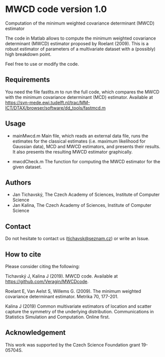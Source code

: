 # MWCD code version 1.0

Computation of the minimum weighted covariance determinant (MWCD) estimator

The code in Matlab allows to compute the minimum weighted covariance determinant (MWCD) estimator proposed by Roelant (2009). This is a robust estimator of parameters of a multivariate dataset with a (possibly) high breakdown point. 

Feel free to use or modify the code.

## Requirements

You need the file fastlts.m to run the full code, which compares the MWCD with the 
minimum covariance determinant (MCD) estimator. 
Available at https://svn-mede.ewi.tudelft.nl/trac/MM-ICT/DTAX/browser/software/dd_tools/fastmcd.m

## Usage

 * mainMwcd.m
	Main file, which reads an external data file, runs the estimates for the classical 
estimates (i.e. maximum likelihood for Gaussian data), MCD and MWCD estimators,
and presents their results. It also presents the resulting MWCD estimator graphically.

 * mwcdCheck.m
         The function for computing the MWCD estimator for the given dataset.          

## Authors
 * Jan Tichavský, The Czech Academy of Sciences, Institute of Computer Science
 * Jan Kalina, The Czech Academy of Sciences, Institute of Computer Science

## Contact

Do not hesitate to contact us (tichavsk@seznam.cz) or write an Issue.

## How to cite

Please consider citing the following:

Tichavský J, Kalina J (2019). MWCD code. Available at https://github.com/Veragin/MWCDcode.

Roelant E, Van Aelst S, Willems G. (2009). The minimum weighted covariance determinant estimator. Metrika 70, 177-201.

Kalina J (2019) Common multivariate estimators of location and scatter capture the symmetry of the underlying distribution. Communications in Statistics Simulation and Computation. Online first.

## Acknowledgement

This work was supported by the Czech Science Foundation grant 19-05704S.